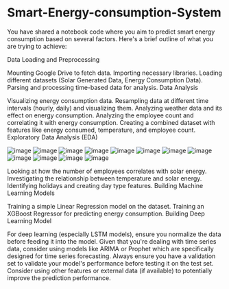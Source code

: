 # Smart-Energy-consumption-System

You have shared a notebook code where you aim to predict smart energy consumption based on several factors. Here's a brief outline of what you are trying to achieve:

Data Loading and Preprocessing

Mounting Google Drive to fetch data.
Importing necessary libraries.
Loading different datasets (Solar Generated Data, Energy Consumption Data).
Parsing and processing time-based data for analysis.
Data Analysis

Visualizing energy consumption data.
Resampling data at different time intervals (hourly, daily) and visualizing them.
Analyzing weather data and its effect on energy consumption.
Analyzing the employee count and correlating it with energy consumption.
Creating a combined dataset with features like energy consumed, temperature, and employee count.
Exploratory Data Analysis (EDA)

![image](https://github.com/SAMUDRABAN/Smart-Energy-consumption-System/assets/97033991/607559ca-59eb-4668-ab44-1cfa1a65919c)
![image](https://github.com/SAMUDRABAN/Smart-Energy-consumption-System/assets/97033991/e59ef617-741b-4eb9-9837-ea866f3e26ba)
![image](https://github.com/SAMUDRABAN/Smart-Energy-consumption-System/assets/97033991/ed551e2e-b93a-4b16-80b0-dbce9e4ab59d)
![image](https://github.com/SAMUDRABAN/Smart-Energy-consumption-System/assets/97033991/bf19675c-1d5d-4eae-a172-55385364be34)
![image](https://github.com/SAMUDRABAN/Smart-Energy-consumption-System/assets/97033991/99cdf58f-7158-4c39-ab76-bcd3e74f13aa)
![image](https://github.com/SAMUDRABAN/Smart-Energy-consumption-System/assets/97033991/f7e31393-720a-4479-a6c8-81df41d46e53)
![image](https://github.com/SAMUDRABAN/Smart-Energy-consumption-System/assets/97033991/8d0573c0-ec27-4013-a687-904aca6562bf)
![image](https://github.com/SAMUDRABAN/Smart-Energy-consumption-System/assets/97033991/a6d30fd3-c4b9-43df-9613-92b981b266b0)
![image](https://github.com/SAMUDRABAN/Smart-Energy-consumption-System/assets/97033991/d62b6e48-25cb-4548-aaf6-9d0a130669fc)
![image](https://github.com/SAMUDRABAN/Smart-Energy-consumption-System/assets/97033991/986896b1-5e14-4bc1-9bc4-e25c18adcdea)
![image](https://github.com/SAMUDRABAN/Smart-Energy-consumption-System/assets/97033991/398a836b-b933-4e61-a59b-9343d337c52e)
![image](https://github.com/SAMUDRABAN/Smart-Energy-consumption-System/assets/97033991/1796e97d-d456-4e19-bed4-3b18e566ac17)

Looking at how the number of employees correlates with solar energy.
Investigating the relationship between temperature and solar energy.
Identifying holidays and creating day type features.
Building Machine Learning Models

Training a simple Linear Regression model on the dataset.
Training an XGBoost Regressor for predicting energy consumption.
Building Deep Learning Model

For deep learning (especially LSTM models), ensure you normalize the data before feeding it into the model.
Given that you're dealing with time series data, consider using models like ARIMA or Prophet which are specifically designed for time series forecasting.
Always ensure you have a validation set to validate your model's performance before testing it on the test set.
Consider using other features or external data (if available) to potentially improve the prediction performance.

